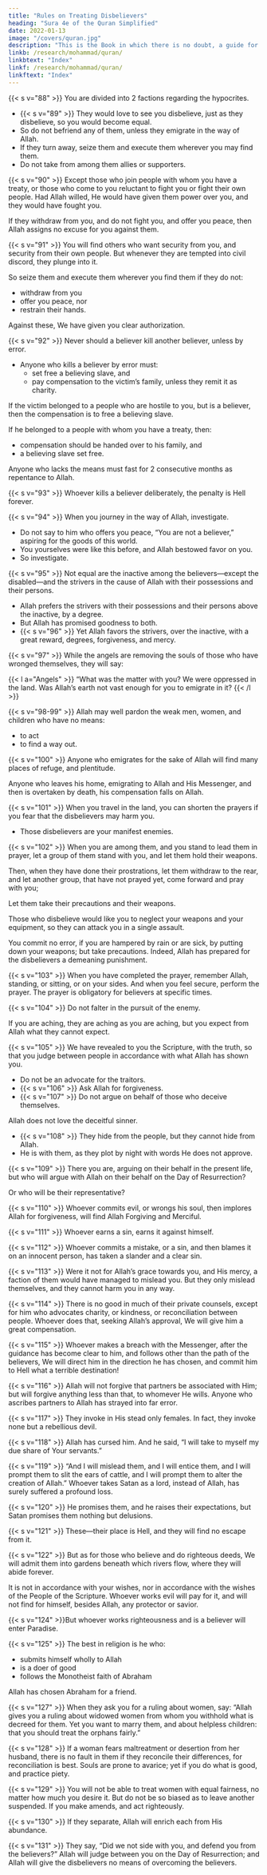 ```yaml
---
title: "Rules on Treating Disbelievers"
heading: "Sura 4e of the Quran Simplified"
date: 2022-01-13
image: "/covers/quran.jpg"
description: "This is the Book in which there is no doubt, a guide for the righteous."
linkb: /research/mohammad/quran/
linkbtext: "Index"
linkf: /research/mohammad/quran/
linkftext: "Index"
---
```



{{< s v="88" >}} You are divided into 2 factions regarding the hypocrites. 
<!-- - But Allah Himself has overwhelmed them on account of what they did. 
- Do you want to guide those whom Allah has led astray? 
- You will never find a way for whomever Allah leads astray. -->
- {{< s v="89" >}}  They would love to see you disbelieve, just as they disbelieve, so you would become equal. 
- So do not befriend any of them, unless they emigrate in the way of Allah. 
- If they turn away, seize them and execute them wherever you may find them. 
- Do not take from among them allies or supporters.

{{< s v="90" >}} Except those who join people with whom you have a treaty, or those who come to you reluctant to fight you or fight their own people. Had Allah willed, He would have given them power over you, and they would have fought you. 

If they withdraw from you, and do not fight you, and offer you peace, then Allah assigns no excuse for you against them.


{{< s v="91" >}} You will find others who want security from you, and security from their own people. But whenever they are tempted into civil discord, they plunge into it.

So seize them and execute them wherever you find them if they do not:
- withdraw from you
- offer you peace, nor
- restrain their hands.

Against these, We have given you clear authorization.

{{< s v="92" >}} Never should a believer kill another believer, unless by error.
- Anyone who kills a believer by error must:
  - set free a believing slave, and
  - pay compensation to the victim’s family, unless they remit it as charity. 

If the victim belonged to a people who are hostile to you, but is a believer, then the compensation is to free a believing slave. 

If he belonged to a people with whom you have a treaty, then:
- compensation should be handed over to his family, and
- a believing slave set free. 

Anyone who lacks the means must fast for 2 consecutive months as repentance to Allah. 

{{< s v="93" >}} Whoever kills a believer deliberately, the penalty is Hell forever. 

<!-- And Allah will be angry with him, and will curse him, and will prepare for him a terrible punishment. -->

{{< s v="94" >}}  When you journey in the way of Allah, investigate. 
- Do not say to him who offers you peace, “You are not a believer,” aspiring for the goods of this world. <!-- With Allah are abundant riches.  -->
- You yourselves were like this before, and Allah bestowed favor on you.
- So investigate. <!-- Allah is well aware of what you do.  -->

{{< s v="95" >}} Not equal are the inactive among the believers—except the disabled—and the strivers in the cause of Allah with their possessions and their persons. 
- Allah prefers the strivers with their possessions and their persons above the inactive, by a degree. 
- But Allah has promised goodness to both.
- {{< s v="96" >}}  Yet Allah favors the strivers, over the inactive, with a great reward, degrees, forgiveness, and mercy.



{{< s v="97" >}}  While the angels are removing the souls of those who have wronged themselves, they will say:

{{< l a="Angels" >}}
“What was the matter with you? We were oppressed in the land. Was Allah’s earth not vast enough for you to emigrate in it?
{{< /l >}}


{{< s v="98-99" >}} Allah may well pardon the weak men, women, and children who have no means:
- to act
- to find a way out. 


{{< s v="100" >}} Anyone who emigrates for the sake of Allah will find many places of refuge, and plentitude. 

Anyone who leaves his home, emigrating to Allah and His Messenger, and then is overtaken by death, his compensation falls on Allah. 

{{< s v="101" >}} When you travel in the land, you can shorten the prayers if you fear that the disbelievers may harm you.
- Those disbelievers are your manifest enemies.


{{< s v="102" >}} When you are among them, and you stand to lead them in prayer, let a group of them stand with you, and let them hold their weapons. 

Then, when they have done their prostrations, let them withdraw to the rear, and let another group, that have not prayed yet, come forward and pray with you; 

Let them take their precautions and their weapons. 

Those who disbelieve would like you to neglect your weapons and your equipment, so they can attack you in a single assault. 

You commit no error, if you are hampered by rain or are sick, by putting down your weapons; but take precautions. Indeed, Allah has prepared for the disbelievers a demeaning punishment.

{{< s v="103" >}}  When you have completed the prayer, remember Allah, standing, or sitting, or on your sides. And when you feel secure, perform the prayer. The prayer is obligatory for believers at specific times.

{{< s v="104" >}} Do not falter in the pursuit of the enemy. 

If you are aching, they are aching as you are aching, but you expect from Allah what they cannot expect. 

{{< s v="105" >}} We have revealed to you the Scripture, with the truth, so that you judge between people in accordance with what Allah has
shown you. 

- Do not be an advocate for the traitors.
- {{< s v="106" >}} Ask Allah for forgiveness. 
- {{< s v="107" >}} Do not argue on behalf of those who deceive themselves. 


Allah does not love the deceitful sinner.
- {{< s v="108" >}} They hide from the people, but they cannot hide from Allah. 
- He is with them, as they plot by night with words He does not approve. <!-- Allah comprehends what they do. -->


{{< s v="109" >}} There you are, arguing on their behalf in the present life, but who will argue with Allah
on their behalf on the Day of Resurrection?

Or who will be their representative?

{{< s v="110" >}} Whoever commits evil, or wrongs his soul, then implores Allah for forgiveness, will find
Allah Forgiving and Merciful.

{{< s v="111" >}} Whoever earns a sin, earns it against himself.

{{< s v="112" >}} Whoever commits a mistake, or a sin, and then blames it on an innocent person, has taken a slander and a clear sin.

{{< s v="113" >}} Were it not for Allah’s grace towards you, and His mercy, a faction of them would have
managed to mislead you. But they only mislead themselves, and they cannot harm you in any way. 

<!-- Allah has revealed to you the Scripture and wisdom, and has taught you what you did not know. Allah’s goodness towards you is great. -->

{{< s v="114" >}} There is no good in much of their private counsels, except for him who advocates charity, or kindness, or reconciliation between people. Whoever does that, seeking Allah’s approval, We will give him a great compensation.

{{< s v="115" >}} Whoever makes a breach with the Messenger, after the guidance has become clear to him, and follows other than the path of the believers, We will direct him in the direction he has chosen, and commit him to Hell what a terrible destination!

{{< s v="116" >}} Allah will not forgive that partners be associated with Him; but will forgive anything less than that, to whomever He wills. Anyone
who ascribes partners to Allah has strayed into far error.

{{< s v="117" >}} They invoke in His stead only females. In fact, they invoke none but a rebellious devil.

{{< s v="118" >}} Allah has cursed him. And he said, “I will take to myself my due share of Your servants.”

{{< s v="119" >}} “And I will mislead them, and I will entice them, and I will prompt them to slit the ears
of cattle, and I will prompt them to alter the creation of Allah.” Whoever takes Satan as a
lord, instead of Allah, has surely suffered a profound loss.

{{< s v="120" >}} He promises them, and he raises their expectations, but Satan promises them nothing but delusions.

{{< s v="121" >}} These—their place is Hell, and they will find no escape from it.

{{< s v="122" >}} But as for those who believe and do righteous deeds, We will admit them into gardens
beneath which rivers flow, where they will abide forever. 

<!-- The promise of Allah is true and who is more truthful in speech than Allah? -->

It is not in accordance with your wishes, nor in accordance with the wishes of the People of the Scripture. Whoever works evil will
pay for it, and will not find for himself, besides Allah, any protector or savior.

{{< s v="124" >}}But whoever works righteousness and is a believer will enter Paradise. <!-- , and will not be wronged a whit. -->

{{< s v="125" >}} The best in religion is he who:
- submits himself wholly to Allah
- is a doer of good
- follows the Monotheist faith of Abraham 

Allah has chosen Abraham for a friend.



<!-- 126. To Allah belongs what is in the heavens
and what is on earth, and Allah encompasses
everything. -->

{{< s v="127" >}} When they ask you for a ruling about women, say: “Allah gives you a ruling about widowed women from whom you withhold what is decreed for them. Yet you want to marry them, and about helpless children: that you should treat the orphans fairly.” <!-- Whatever good you do, Allah knows it. -->


{{< s v="128" >}} If a woman fears maltreatment or desertion from her husband, there is no fault in them if they reconcile their differences, for reconciliation is best. Souls are prone to avarice; yet if you do what is good, and practice piety.

{{< s v="129" >}} You will not be able to treat women with equal fairness, no matter how much you desire it. But do not be so biased as to leave another suspended. If you make amends, and act righteously.

{{< s v="130" >}} If they separate, Allah will enrich each from His abundance. <!-- Allah is Bounteous and Wise. -->

{{< s v="131" >}} <!-- 131. To Allah belongs everything in the heavens and everything on earth. We have instructed those who were given the Book before you, and you, to be conscious of Allah. --> They say, “Did we not side with you, and defend you from the believers?” Allah will judge between you on the Day of Resurrection; and Allah will give the disbelievers no means of overcoming the believers.

<!-- 
132. To Allah belongs everything in the heavens and everything on earth. Allah suffices as
Manager.

133. If He wills, He can do away with you, O people, and bring others. Allah is Able to do that.

134. Whoever desires the reward of this world—with Allah is the reward of this world
and the next. Allah is All-Hearing, All-See-
ing.
 -->